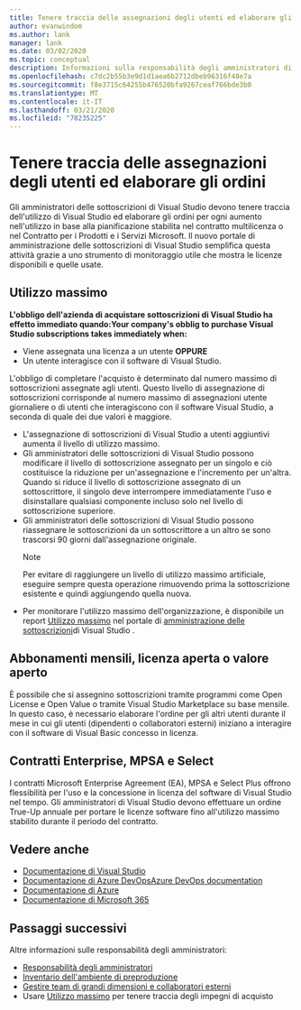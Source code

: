 ```yaml
---
title: Tenere traccia delle assegnazioni degli utenti ed elaborare gli ordini | Visual Studio Marketplace
author: evanwindom
ms.author: lank
manager: lank
ms.date: 03/02/2020
ms.topic: conceptual
description: Informazioni sulla responsabilità degli amministratori di tenere traccia delle assegnazioni degli utenti ed elaborare gli ordini.
ms.openlocfilehash: c7dc2b55b3e9d1d1aea6b2712dbeb96316f48e7a
ms.sourcegitcommit: f8e3715c64255b476520bfa9267ceaf766bde3b0
ms.translationtype: MT
ms.contentlocale: it-IT
ms.lasthandoff: 03/21/2020
ms.locfileid: "78235225"
---
```

# <a name="track-user-assignment-and-process-orders"></a>Tenere traccia delle assegnazioni degli utenti ed elaborare gli ordini
Gli amministratori delle sottoscrizioni di Visual Studio devono tenere traccia dell'utilizzo di Visual Studio ed elaborare gli ordini per ogni aumento nell'utilizzo in base alla pianificazione stabilita nel contratto multilicenza o nel Contratto per i Prodotti e i Servizi Microsoft. Il nuovo portale di amministrazione delle sottoscrizioni di Visual Studio semplifica questa attività grazie a uno strumento di monitoraggio utile che mostra le licenze disponibili e quelle usate.

## <a name="maximum-usage"></a>Utilizzo massimo
**L'obbligo dell'azienda di acquistare sottoscrizioni di Visual Studio ha effetto immediato quando:Your company's obblig to purchase Visual Studio subscriptions takes immediately when:**
- Viene assegnata una licenza a un utente **OPPURE**
- Un utente interagisce con il software di Visual Studio.

L'obbligo di completare l'acquisto è determinato dal numero massimo di sottoscrizioni assegnate agli utenti. Questo livello di assegnazione di sottoscrizioni corrisponde al numero massimo di assegnazioni utente giornaliere o di utenti che interagiscono con il software Visual Studio, a seconda di quale dei due valori è maggiore.

- L'assegnazione di sottoscrizioni di Visual Studio a utenti aggiuntivi aumenta il livello di utilizzo massimo.  
- Gli amministratori delle sottoscrizioni di Visual Studio possono modificare il livello di sottoscrizione assegnato per un singolo e ciò costituisce la riduzione per un'assegnazione e l'incremento per un'altra. Quando si riduce il livello di sottoscrizione assegnato di un sottoscrittore, il singolo deve interrompere immediatamente l'uso e disinstallare qualsiasi componente incluso solo nel livello di sottoscrizione superiore. 
- Gli amministratori delle sottoscrizioni di Visual Studio possono riassegnare le sottoscrizioni da un sottoscrittore a un altro se sono trascorsi 90 giorni dall'assegnazione originale. 
    > [!NOTE]
    > Per evitare di raggiungere un livello di utilizzo massimo artificiale, eseguire sempre questa operazione rimuovendo prima la sottoscrizione esistente e quindi aggiungendo quella nuova. 
- Per monitorare l'utilizzo massimo dell'organizzazione, è disponibile un report [Utilizzo massimo](maximum-usage.md) nel portale di [amministrazione delle sottoscrizioni](https://manage.visualstudio.com)di Visual Studio . 

## <a name="monthly-subscriptions-open-license-or-open-value"></a>Abbonamenti mensili, licenza aperta o valore aperto
È possibile che si assegnino sottoscrizioni tramite programmi come Open License e Open Value o tramite Visual Studio Marketplace su base mensile. In questo caso, è necessario elaborare l'ordine per gli altri utenti durante il mese in cui gli utenti (dipendenti o collaboratori esterni) iniziano a interagire con il software di Visual Basic concesso in licenza.

## <a name="enterprise-mpsa-and-select-agreements"></a>Contratti Enterprise, MPSA e Select
I contratti Microsoft Enterprise Agreement (EA), MPSA e Select Plus offrono flessibilità per l'uso e la concessione in licenza del software di Visual Studio nel tempo. Gli amministratori di Visual Studio devono effettuare un ordine True-Up annuale per portare le licenze software fino all'utilizzo massimo stabilito durante il periodo del contratto.

## <a name="see-also"></a>Vedere anche
- [Documentazione di Visual Studio](https://docs.microsoft.com/visualstudio/)
- [Documentazione di Azure DevOpsAzure DevOps documentation](https://docs.microsoft.com/azure/devops/)
- [Documentazione di Azure](https://docs.microsoft.com/azure/)
- [Documentazione di Microsoft 365](https://docs.microsoft.com/microsoft-365/)

## <a name="next-steps"></a>Passaggi successivi
Altre informazioni sulle responsabilità degli amministratori:
- [Responsabilità degli amministratori](admin-responsibilities.md)
- [Inventario dell'ambiente di preproduzione](admin-inventory.md)
- [Gestire team di grandi dimensioni e collaboratori esterni](manage-teams.md)
- Usare [Utilizzo massimo](maximum-usage.md) per tenere traccia degli impegni di acquisto


